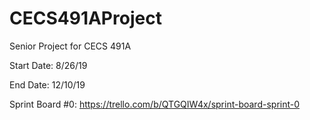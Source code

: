 # CECS491AProject
Senior Project for CECS 491A

Start Date: 8/26/19

End Date: 12/10/19

Sprint Board #0: https://trello.com/b/QTGQIW4x/sprint-board-sprint-0

